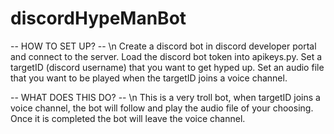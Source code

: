 # discordHypeManBot

-- HOW TO SET UP? -- \n
 Create a discord bot in discord developer portal and connect to the server.
 Load the discord bot token into apikeys.py.
 Set a targetID (discord username) that you want to get hyped up.
 Set an audio file that you want to be played when the targetID joins a voice channel.

-- WHAT DOES THIS DO? -- \n
 This is a very troll bot, when targetID joins a voice channel, the bot will follow and play the audio file of your choosing.
 Once it is completed the bot will leave the voice channel.
